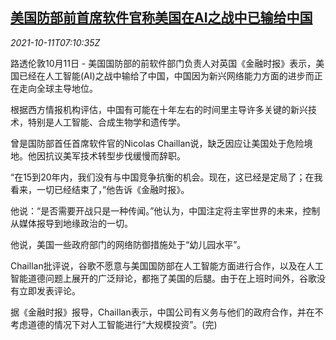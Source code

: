 <!--1633937463000-->
[美国防部前首席软件官称美国在AI之战中已输给中国](https://cn.reuters.com/article/us-defence-ai-china-1011-idCNKBS2H10LC)
------

<div><i>2021-10-11T07:10:35Z</i></div><p>路透伦敦10月11日 - 美国国防部的前软件部门负责人对英国《金融时报》表示，美国已经在人工智能(AI)之战中输给了中国，中国因为新兴网络能力方面的进步而正在走向全球主导地位。</p><p>根据西方情报机构评估，中国有可能在十年左右的时间里主导许多关键的新兴技术，特别是人工智能、合成生物学和遗传学。</p><p>曾是国防部首任首席软件官的Nicolas Chaillan说，缺乏因应让美国处于危险境地。他因抗议美军技术转型步伐缓慢而辞职。</p><p>“在15到20年内，我们没有与中国竞争抗衡的机会。现在，这已经是定局了；在我看来，一切已经结束了，”他告诉《金融时报》。</p><p>他说：“是否需要开战只是一种传闻。”他认为，中国注定将主宰世界的未来，控制从媒体报导到地缘政治的一切。</p><p>他说，美国一些政府部门的网络防御措施处于“幼儿园水平”。</p><p>Chaillan批评说，谷歌不愿意与美国国防部在人工智能方面进行合作，以及在人工智能道德问题上展开的广泛辩论，都拖了美国的后腿。由于在上班时间外，谷歌没有立即发表评论。</p><p>据《金融时报》报导，Chaillan表示，中国公司有义务与他们的政府合作，并在不考虑道德的情况下对人工智能进行“大规模投资”。(完)</p>
